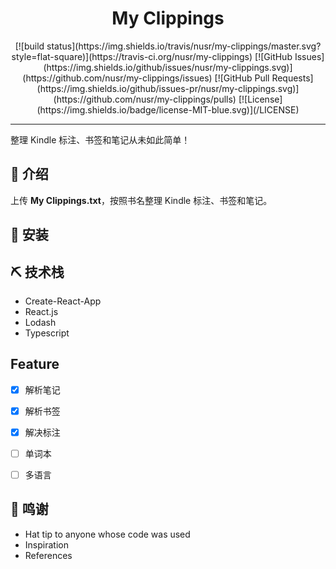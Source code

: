 <h1 align="center">My Clippings</h3>

<div align="center">
  [![build status](https://img.shields.io/travis/nusr/my-clippings/master.svg?style=flat-square)](https://travis-ci.org/nusr/my-clippings)
  [![GitHub Issues](https://img.shields.io/github/issues/nusr/my-clippings.svg)](https://github.com/nusr/my-clippings/issues)
  [![GitHub Pull Requests](https://img.shields.io/github/issues-pr/nusr/my-clippings.svg)](https://github.com/nusr/my-clippings/pulls)
  [![License](https://img.shields.io/badge/license-MIT-blue.svg)](/LICENSE)
</div>

---

整理 Kindle 标注、书签和笔记从未如此简单！


## 🧐 介绍 <a name = "about"></a>

上传 **My Clippings.txt**，按照书名整理 Kindle 标注、书签和笔记。


## 🏁 安装 <a name = "getting_started"></a>


## ⛏️ 技术栈 <a name = "built_using"></a>

- Create-React-App
- React.js
- Lodash
- Typescript

## Feature

- [x] 解析笔记
- [x] 解析书签
- [x] 解决标注
- [ ] 单词本
- [ ] 多语言


## 🎉 鸣谢 <a name = "acknowledgement"></a>

- Hat tip to anyone whose code was used
- Inspiration
- References

